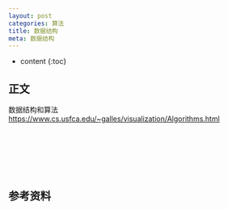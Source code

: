 ```yaml
---
layout: post
categories: 算法
title: 数据结构
meta: 数据结构
---
```

* content
{:toc}

## 正文

数据结构和算法 <https://www.cs.usfca.edu/~galles/visualization/Algorithms.html>









<br/><br/><br/><br/><br/>
## 参考资料





